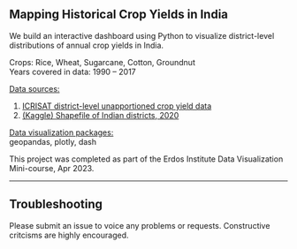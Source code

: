 ## Mapping Historical Crop Yields in India

We build an interactive dashboard using Python to visualize district-level distributions of annual crop yields in India. 

Crops: Rice, Wheat, Sugarcane, Cotton, Groundnut <br>
Years covered in data: 1990 &ndash; 2017 <br>

<u>Data sources:</u> <br>
1. [ICRISAT district-level unapportioned crop yield data](http://data.icrisat.org/dld/src/crops.html) <br>
2. [(Kaggle) Shapefile of Indian districts, 2020](https://www.kaggle.com/imdevskp/india-district-wise-shape-files)  <br>

<u>Data visualization packages:</u> <br>
geopandas, plotly, dash <br>

This project was completed as part of the Erdos Institute Data Visualization Mini-course, Apr 2023. <br>

---


## Troubleshooting <a name="troubleshooting"></a>
Please submit an issue to voice any problems or requests. Constructive critcisms are highly encouraged.
